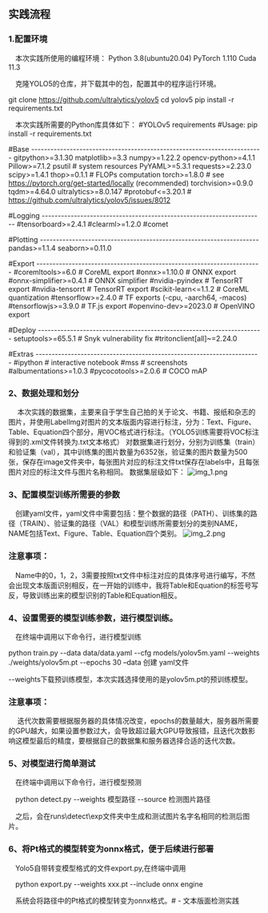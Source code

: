 ## 实践流程
### 1.配置环境
&emsp;本次实践所使用的编程环境：
Python 3.8(ubuntu20.04) 
PyTorch 1.110
Cuda 11.3

  &emsp;克隆YOLO5的仓库，并下载其中的包，配置其中的程序运行环境。

git clone https://github.com/ultralytics/yolov5
cd yolov5
pip install -r requirements.txt 

&emsp;本次实践所需要的Python库具体如下：
#YOLOv5 requirements
#Usage: pip install -r requirements.txt

#Base ------------------------------------------------------------------------
gitpython>=3.1.30
matplotlib>=3.3
numpy>=1.22.2
opencv-python>=4.1.1
Pillow>=7.1.2
psutil  # system resources
PyYAML>=5.3.1
requests>=2.23.0
scipy>=1.4.1
thop>=0.1.1  # FLOPs computation
torch>=1.8.0  # see https://pytorch.org/get-started/locally (recommended)
torchvision>=0.9.0
tqdm>=4.64.0
ultralytics>=8.0.147
#protobuf<=3.20.1  # https://github.com/ultralytics/yolov5/issues/8012

#Logging ---------------------------------------------------------------------
#tensorboard>=2.4.1
#clearml>=1.2.0
#comet

#Plotting --------------------------------------------------------------------
pandas>=1.1.4
seaborn>=0.11.0

#Export ----------------------------------------------------------------------
#coremltools>=6.0  # CoreML export
#onnx>=1.10.0  # ONNX export
#onnx-simplifier>=0.4.1  # ONNX simplifier
#nvidia-pyindex  # TensorRT export
#nvidia-tensorrt  # TensorRT export
#scikit-learn<=1.1.2  # CoreML quantization
#tensorflow>=2.4.0  # TF exports (-cpu, -aarch64, -macos)
#tensorflowjs>=3.9.0  # TF.js export
#openvino-dev>=2023.0  # OpenVINO export

#Deploy ----------------------------------------------------------------------
setuptools>=65.5.1 # Snyk vulnerability fix
#tritonclient[all]~=2.24.0

#Extras ----------------------------------------------------------------------
#ipython  # interactive notebook
#mss  # screenshots
#albumentations>=1.0.3
#pycocotools>=2.0.6  # COCO mAP

### 2、数据处理和划分
&emsp;  本次实践的数据集，主要来自于学生自己拍的关于论文、书籍、报纸和杂志的图片，并使用Labellmg对图片的文本版面内容进行标注，分为：Text、Figure、Table、Equation四个部分，用VOC格式进行标注。（YOLO5训练需要将VOC标注得到的.xml文件转换为.txt文本格式）
对数据集进行划分，分别为训练集（train）和验证集（val），其中训练集的图片数量为6352张，验证集的图片数量为500张，保存在image文件夹中，每张图片对应的标注文件txt保存在labels中，且每张图片对应的标注文件与图片名称相同。
数据集层级如下：
![img_1.png](img_1.png)

### 3、配置模型训练所需要的参数
&emsp;创建yaml文件，yaml文件中需要包括：整个数据的路径（PATH）、训练集的路径（TRAIN）、验证集的路径（VAL）和模型训练所需要划分的类别NAME，NAME包括Text、Figure、Table、Equation四个类别。
![img_2.png](img_2.png)
### 注意事项：
&emsp;Name中的0，1，2，3需要按照txt文件中标注对应的具体序号进行编写，不然会出现文本版面识别相反，在一开始的训练中，我将Table和Equation的标签号写反，导致训练出来的模型识别的Table和Equation相反。

### 4、设置需要的模型训练参数，进行模型训练。
&emsp;在终端中调用以下命令行，进行模型训练

python train.py --data data/data.yaml --cfg models/yolov5m.yaml --weights ./weights/yolov5m.pt --epochs 30
–data 创建 yaml文件

--weights下载预训练模型，本次实践选择使用的是yolov5m.pt的预训练模型。

### 注意事项：
&emsp;  迭代次数需要根据服务器的具体情况改变，epochs的数量越大，服务器所需要的GPU越大，如果设置参数过大，会导致超过最大GPU导致报错，且迭代次数影响这模型最后的精度，要根据自己的数据集和服务器选择合适的迭代次数。


### 5、对模型进行简单测试
&emsp;在终端中调用以下命令行，进行模型预测

&emsp;python detect.py --weights 模型路径 --source 检测图片路径

&emsp;之后，会在runs\detect\exp文件夹中生成和测试图片名字名相同的检测后图片。


### 6、将Pt格式的模型转变为onnx格式，便于后续进行部署
&emsp;Yolo5自带转变模型格式的文件export.py,在终端中调用

&emsp;python export.py --weights xxx.pt --include onnx engine

&emsp;系统会将路径中的Pt格式的模型转变为onnx格式。# -
文本版面检测实践
